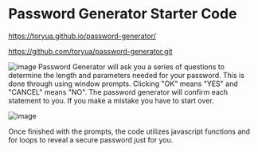 # Password Generator Starter Code

https://toryua.github.io/password-generator/

https://github.com/toryua/password-generator.git

![image](https://user-images.githubusercontent.com/87789457/132430376-50e372e8-30bd-4e24-bae5-e57f41f1605e.png)
Password Generator will ask you a series of questions to determine the length and parameters needed for your password. This is done through using window prompts. Clicking "OK" means "YES" and "CANCEL" means "NO". The password generator will confirm each statement to you. If you make a mistake you have to start over.

![image](https://user-images.githubusercontent.com/87789457/132430572-ed34971c-0e9b-4989-bfe0-76eb8925986c.png)

Once finished with the prompts, the code utilizes javascript functions and for loops to reveal a secure password just for you.





